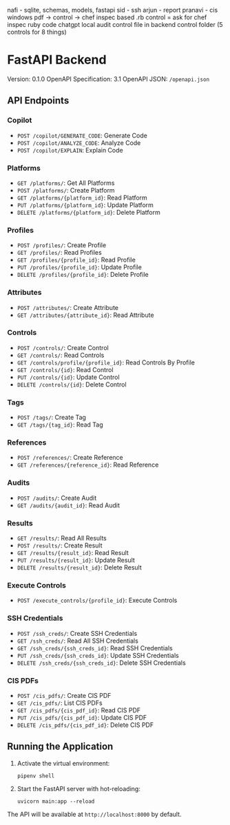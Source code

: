nafi - sqlite, schemas, models, fastapi
sid - ssh
arjun - report
pranavi - cis windows pdf -> control -> chef inspec based .rb control = ask for chef inspec ruby code chatgpt local audit control file in backend control folder (5 controls for 8 things)

# FastAPI Backend

Version: 0.1.0
OpenAPI Specification: 3.1
OpenAPI JSON: `/openapi.json`

## API Endpoints

### Copilot

- `POST /copilot/GENERATE_CODE`: Generate Code
- `POST /copilot/ANALYZE_CODE`: Analyze Code
- `POST /copilot/EXPLAIN`: Explain Code

### Platforms

- `GET /platforms/`: Get All Platforms
- `POST /platforms/`: Create Platform
- `GET /platforms/{platform_id}`: Read Platform
- `PUT /platforms/{platform_id}`: Update Platform
- `DELETE /platforms/{platform_id}`: Delete Platform

### Profiles

- `POST /profiles/`: Create Profile
- `GET /profiles/`: Read Profiles
- `GET /profiles/{profile_id}`: Read Profile
- `PUT /profiles/{profile_id}`: Update Profile
- `DELETE /profiles/{profile_id}`: Delete Profile

### Attributes

- `POST /attributes/`: Create Attribute
- `GET /attributes/{attribute_id}`: Read Attribute

### Controls

- `POST /controls/`: Create Control
- `GET /controls/`: Read Controls
- `GET /controls/profile/{profile_id}`: Read Controls By Profile
- `GET /controls/{id}`: Read Control
- `PUT /controls/{id}`: Update Control
- `DELETE /controls/{id}`: Delete Control

### Tags

- `POST /tags/`: Create Tag
- `GET /tags/{tag_id}`: Read Tag

### References

- `POST /references/`: Create Reference
- `GET /references/{reference_id}`: Read Reference

### Audits

- `POST /audits/`: Create Audit
- `GET /audits/{audit_id}`: Read Audit

### Results

- `GET /results/`: Read All Results
- `POST /results/`: Create Result
- `GET /results/{result_id}`: Read Result
- `PUT /results/{result_id}`: Update Result
- `DELETE /results/{result_id}`: Delete Result

### Execute Controls

- `POST /execute_controls/{profile_id}`: Execute Controls

### SSH Credentials

- `POST /ssh_creds/`: Create SSH Credentials
- `GET /ssh_creds/`: Read All SSH Credentials
- `GET /ssh_creds/{ssh_creds_id}`: Read SSH Credentials
- `PUT /ssh_creds/{ssh_creds_id}`: Update SSH Credentials
- `DELETE /ssh_creds/{ssh_creds_id}`: Delete SSH Credentials

### CIS PDFs

- `POST /cis_pdfs/`: Create CIS PDF
- `GET /cis_pdfs/`: List CIS PDFs
- `GET /cis_pdfs/{cis_pdf_id}`: Read CIS PDF
- `PUT /cis_pdfs/{cis_pdf_id}`: Update CIS PDF
- `DELETE /cis_pdfs/{cis_pdf_id}`: Delete CIS PDF

## Running the Application

1. Activate the virtual environment:

   ```
   pipenv shell
   ```

2. Start the FastAPI server with hot-reloading:
   ```
   uvicorn main:app --reload
   ```

The API will be available at `http://localhost:8000` by default.
